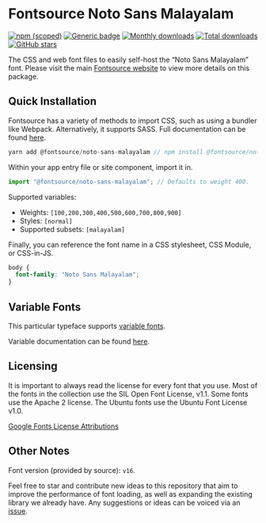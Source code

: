 # Fontsource Noto Sans Malayalam

[![npm (scoped)](https://img.shields.io/npm/v/@fontsource/noto-sans-malayalam?color=brightgreen)](https://www.npmjs.com/package/@fontsource/noto-sans-malayalam) [![Generic badge](https://img.shields.io/badge/fontsource-passing-brightgreen)](https://github.com/fontsource/fontsource) [![Monthly downloads](https://badgen.net/npm/dm/@fontsource/noto-sans-malayalam)](https://github.com/fontsource/fontsource) [![Total downloads](https://badgen.net/npm/dt/@fontsource/noto-sans-malayalam)](https://github.com/fontsource/fontsource) [![GitHub stars](https://img.shields.io/github/stars/fontsource/fontsource.svg?style=social&label=Star)](https://github.com/fontsource/fontsource/stargazers)

The CSS and web font files to easily self-host the “Noto Sans Malayalam” font. Please visit the main [Fontsource website](https://fontsource.org/fonts/noto-sans-malayalam) to view more details on this package.

## Quick Installation

Fontsource has a variety of methods to import CSS, such as using a bundler like Webpack. Alternatively, it supports SASS. Full documentation can be found [here](https://fontsource.org/docs/introduction).

```javascript
yarn add @fontsource/noto-sans-malayalam // npm install @fontsource/noto-sans-malayalam
```

Within your app entry file or site component, import it in.

```javascript
import "@fontsource/noto-sans-malayalam"; // Defaults to weight 400.
```

Supported variables:

- Weights: `[100,200,300,400,500,600,700,800,900]`
- Styles: `[normal]`
- Supported subsets: `[malayalam]`

Finally, you can reference the font name in a CSS stylesheet, CSS Module, or CSS-in-JS.

```css
body {
  font-family: "Noto Sans Malayalam";
}
```

## Variable Fonts

This particular typeface supports [variable fonts](https://developer.mozilla.org/en-US/docs/Web/CSS/CSS_Fonts/Variable_Fonts_Guide).

Variable documentation can be found [here](https://fontsource.org/docs/variable-fonts).

## Licensing

It is important to always read the license for every font that you use.
Most of the fonts in the collection use the SIL Open Font License, v1.1. Some fonts use the Apache 2 license. The Ubuntu fonts use the Ubuntu Font License v1.0.

[Google Fonts License Attributions](https://fonts.google.com/attribution)

## Other Notes

Font version (provided by source): `v16`.

Feel free to star and contribute new ideas to this repository that aim to improve the performance of font loading, as well as expanding the existing library we already have. Any suggestions or ideas can be voiced via an [issue](https://github.com/fontsource/fontsource/issues).
